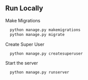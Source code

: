 
## Run Locally
Make Migrations

```bash
  python manage.py makemigrations
  python manage.py migrate
```
Create Super User
```bash
  python manage.py createsuperuser
```
Start the server

```bash
  python manage.py runserver
```

